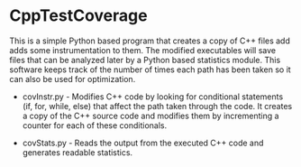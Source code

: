 # CppTestCoverage

This is a simple Python based program that creates a copy of C++ files
add adds some instrumentation to them. The modified executables will
save files that can be analyzed later by a Python based statistics module.
This software keeps track of the number of times each path has been taken
so it can also be used for optimization.

* covInstr.py - Modifies C++ code by looking for conditional statements
 (if, for, while, else) that affect the path taken through the code.
 It creates a copy of the C++ source code and modifies them by incrementing
 a counter for each of these conditionals.

* covStats.py - Reads the output from the executed C++ code and generates
 readable statistics.

